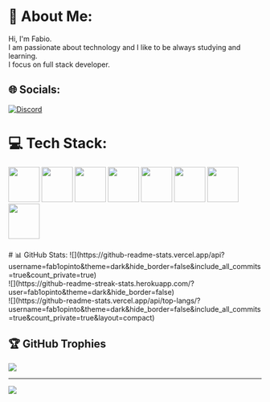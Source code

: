 
# 💫 About Me:
Hi, I'm Fabio.<br>I am passionate about technology and I like to be always studying and learning.<br>I focus on full stack developer.


## 🌐 Socials:
[![Discord](https://img.shields.io/badge/Discord-%237289DA.svg?logo=discord&logoColor=white)](https://discord.gg/a1enda#0351) 

# 💻 Tech Stack:
<div style="display: inline_block; margin-bottom: 5px">          
<img src="https://cdn.jsdelivr.net/gh/devicons/devicon/icons/html5/html5-original-wordmark.svg" height="70" width="62"/>
<img src="https://cdn.jsdelivr.net/gh/devicons/devicon/icons/css3/css3-original-wordmark.svg" height="70" width="62" />          
<img src="https://cdn.jsdelivr.net/gh/devicons/devicon/icons/sass/sass-original.svg" height="70" width="62" />
<img src="https://cdn.jsdelivr.net/gh/devicons/devicon/icons/javascript/javascript-original.svg" height="70" width="62"/>
<img src="https://cdn.jsdelivr.net/gh/devicons/devicon/icons/react/react-original-wordmark.svg" height="70" width="62"/>
<img src="https://cdn.jsdelivr.net/gh/devicons/devicon/icons/nodejs/nodejs-original-wordmark.svg" height="70" width="62"/>
<img src="https://cdn.jsdelivr.net/gh/devicons/devicon/icons/php/php-original.svg" height="70" width="62"/> 
<img src="https://cdn.jsdelivr.net/gh/devicons/devicon/icons/mysql/mysql-original-wordmark.svg" height="70" width="62"/>    
</div> <br />
# 📊 GitHub Stats:
![](https://github-readme-stats.vercel.app/api?username=fab1opinto&theme=dark&hide_border=false&include_all_commits=true&count_private=true)<br/>
![](https://github-readme-streak-stats.herokuapp.com/?user=fab1opinto&theme=dark&hide_border=false)<br/>
![](https://github-readme-stats.vercel.app/api/top-langs/?username=fab1opinto&theme=dark&hide_border=false&include_all_commits=true&count_private=true&layout=compact)

## 🏆 GitHub Trophies
![](https://github-profile-trophy.vercel.app/?username=fab1opinto&theme=radical&no-frame=false&no-bg=true&margin-w=4)

---
[![](https://visitcount.itsvg.in/api?id=fab1opinto&icon=0&color=0)](https://visitcount.itsvg.in)

<!-- Proudly created with GPRM ( https://gprm.itsvg.in ) -->
